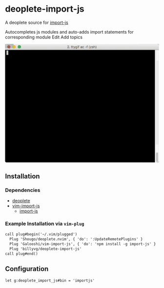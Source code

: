 # deoplete-import-js

A deoplete source for [import-js](https://github.com/Galooshi/import-js)

Autocompletes js modules and auto-adds import statements for corresponding module Edit
Add topics

![example](https://raw.githubusercontent.com/billyvg/deoplete-import-js/master/example.gif)

## Installation

### Dependencies
* [deoplete](https://github.com/Shougo/deoplete.nvim)
* [vim-import-js](https://github.com/Galooshi/vim-import-js)
  * [import-js](https://github.com/Galooshi/import-js)

### Example Installation via `vim-plug`
```viml
call plug#begin('~/.vim/plugged')
  Plug 'Shougo/deoplete.nvim', { 'do': ':UpdateRemotePlugins' }
  Plug 'Galooshi/vim-import-js', { 'do': 'npm install -g import-js' }
  Plug 'billyvg/deoplete-import-js'
call plug#end()
```

## Configuration

```viml
let g:deoplete_import_js#bin = 'importjs'
```
